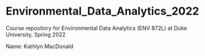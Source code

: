 # Environmental_Data_Analytics_2022

Course repository for Environmental Data Analytics (ENV 872L) at Duke University, Spring 2022

Name: Kathlyn MacDonald

